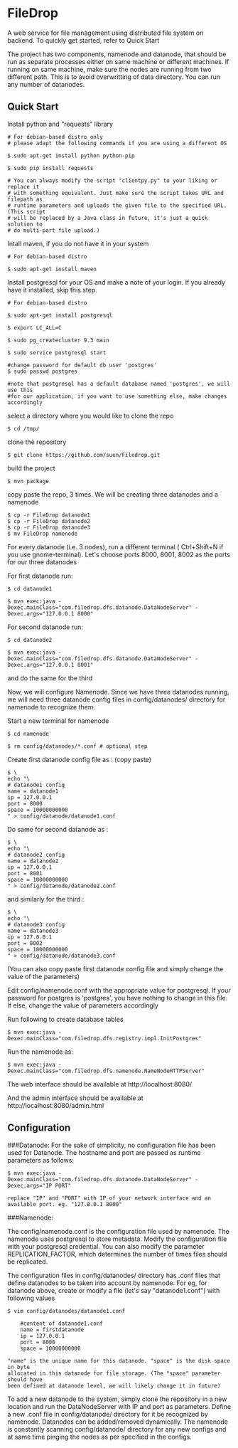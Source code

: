 FileDrop
=======

A web service for file management using distributed file system on backend.
To quickly get started, refer to Quick Start

The project has two components, namenode and datanode, that should be run as
separate processes either on same machine or different machines. If running on
same machine, make sure the nodes are running from two different path. This is
to avoid overwritting of data directory. You can run any number of datanodes.

Quick Start
-----------

Install python and "requests" library

	# For debian-based distro only
	# please adapt the following commands if you are using a different OS

	$ sudo apt-get install python python-pip

	$ sudo pip install requests 

	# You can always modify the script "clientpy.py" to your liking or replace it
	# with something equivalent. Just make sure the script takes URL and filepath as 
	# runtime parameters and uploads the given file to the specified URL. (This script
	# will be replaced by a Java class in future, it's just a quick solution to
	# do multi-part file upload.)

Intall maven, if you do not have it in your system

	# For debian-based distro

	$ sudo apt-get install maven

Install postgresql for your OS and make a note of your login. If you already 
have it installed, skip this step.

	# For debian-based distro

	$ sudo apt-get install postgresql

	$ export LC_ALL=C

	$ sudo pg_createcluster 9.3 main

	$ sudo service postgresql start

	#change password for default db user 'postgres'
	$ sudo passwd postgres

	#note that postgresql has a default database named 'postgres', we will use this
	#for our application, if you want to use something else, make changes accordingly


select a directory where you would like to clone the repo

	$ cd /tmp/

clone the repository

	$ git clone https://github.com/suen/Filedrop.git

build the project

	$ mvn package

copy paste the repo, 3 times. We will be creating three datanodes and a namenode

	$ cp -r FileDrop datanode1
	$ cp -r FileDrop datanode2
	$ cp -r FileDrop datanode3
	$ mv FileDrop namenode 

For every datanode (i.e. 3 nodes), run a different terminal ( Ctrl+Shift+N if you
use gnome-terminal). Let's choose ports 8000, 8001, 8002 as the ports for our 
three datanodes

For first datanode run:

	$ cd datanode1

	$ mvn exec:java -Dexec.mainClass="com.filedrop.dfs.datanode.DataNodeServer" -Dexec.args="127.0.0.1 8000"

For second datanode run:

	$ cd datanode2

	$ mvn exec:java -Dexec.mainClass="com.filedrop.dfs.datanode.DataNodeServer" -Dexec.args="127.0.0.1 8001"

and do the same for the third

Now, we will configure Namenode. Since we have three datanodes running, we will need
three datanode config files in config/datanodes/ directory for namenode to recognize them.

Start a new terminal for namenode

	$ cd namenode

	$ rm config/datanodes/*.conf # optional step

Create first datanode config file as : (copy paste)

	$ \
	echo "\
	# datanode1 config
	name = datanode1
	ip = 127.0.0.1
	port = 8000
	space = 10000000000 
	" > config/datanode/datanode1.conf
	
Do same for second datanode as :

	$ \
	echo "\
	# datanode2 config
	name = datanode2
	ip = 127.0.0.1
	port = 8001
	space = 10000000000 
	" > config/datanode/datanode2.conf
	
and similarly for the third :

	$ \
	echo "\
	# datanode3 config
	name = datanode3
	ip = 127.0.0.1
	port = 8002
	space = 10000000000 
	" > config/datanode/datanode3.conf
	
(You can also copy paste first datanode config file and simply change the value of the parameters)


Edit config/namenode.conf with the appropriate value for postgresql. If your password
for postgres is 'postgres', you have nothing to change in this file. If else, change
the value of parameters accordingly

Run following to create database tables

	$ mvn exec:java -Dexec.mainClass="com.filedrop.dfs.registry.impl.InitPostgres" 

Run the namenode as:

	$ mvn exec:java -Dexec.mainClass="com.filedrop.dfs.namenode.NameNodeHTTPServer" 

The web interface should be available at http://localhost:8080/

And the admin interface should be available at http://localhost:8080/admin.html


Configuration
-------------

###Datanode:
For the sake of simplicity, no configuration file has been used for Datanode. The
hostname and port are passed as runtime parameters as follows:

	$ mvn exec:java -Dexec.mainClass="com.filedrop.dfs.datanode.DataNodeServer" -Dexec.args="IP PORT"

	replace "IP" and "PORT" with IP of your network interface and an available port. eg. "127.0.0.1 8000"


###Namenode:

The config/namenode.conf is the configuration file used by namenode. The namenode
uses postgresql to store metadata. Modify the configuration file with your postgresql
credential. You can also modify the parameter REPLICATION_FACTOR, which determines
the number of times files should be replicated. 

The configuration files in config/datanodes/ directory has .conf files that define
datanodes to be taken into account by namenode. For eg, for datanode above, create
or modify a file (let's say "datanode1.conf") with following values

 	$ vim config/datanodes/datanode1.conf

		#content of datanode1.conf
		name = firstdatanode
		ip = 127.0.0.1 
		port = 8000
		space = 10000000000
	
	"name" is the unique name for this datanode. "space" is the disk space in byte
	allocated in this datanode for file storage. (The "space" parameter should have
	been defined at datanode level, we will likely change it in future)

To add a new datanode to the system, simply clone the repository in a new location
and run the DataNodeServer with IP and port as parameters. Define a new .conf file 
in config/datanode/ directory for it be recognized by namenode. Datanodes can be
added/removed dynamically. The namenode is constantly scanning config/datanode/
directory for any new configs and at same time pinging the nodes as per specified
in the configs.

